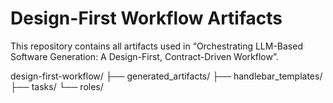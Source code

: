 # Design-First Workflow Artifacts

This repository contains all artifacts used in “Orchestrating LLM-Based Software Generation: A Design-First, Contract-Driven Workflow”. 

design-first-workflow/
├── generated_artifacts/
├── handlebar_templates/
├── tasks/
└── roles/
